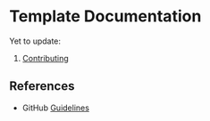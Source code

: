 # Template Documentation

Yet to update:

1. [Contributing](./CONTRIBUTING.md)

## References

- GitHub [Guidelines](https://docs.github.com/en/communities/setting-up-your-project-for-healthy-contributions/creating-a-default-community-health-file)
